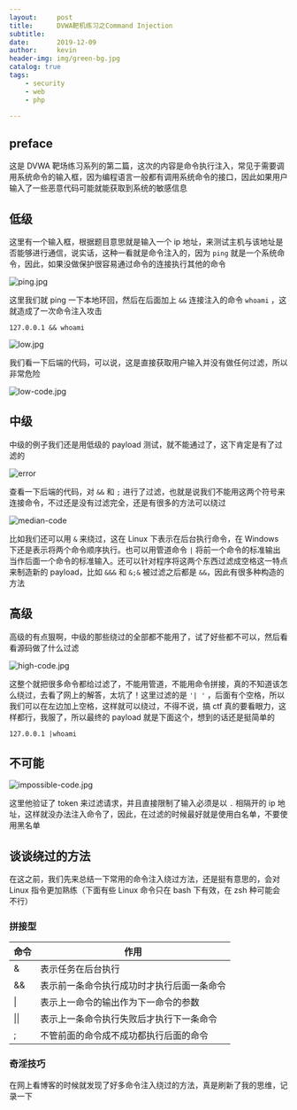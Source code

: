 ```yaml
---
layout:     post
title:      DVWA靶机练习之Command Injection
subtitle:   
date:       2019-12-09
author:     kevin
header-img: img/green-bg.jpg
catalog: true
tags:
    - security
    - web
    - php

---
```




## preface



这是 DVWA 靶场练习系列的第二篇，这次的内容是命令执行注入，常见于需要调用系统命令的输入框，因为编程语言一般都有调用系统命令的接口，因此如果用户输入了一些恶意代码可能就能获取到系统的敏感信息



## 低级



这里有一个输入框，根据题目意思就是输入一个 ip 地址，来测试主机与该地址是否能够进行通信，说实话，这种一看就是命令注入的，因为 `ping` 就是一个系统命令，因此，如果没做保护很容易通过命令的连接执行其他的命令



![ping.jpg](https://i.loli.net/2019/12/14/athNcYFRolDwVbj.jpg)



这里我们就 ping 一下本地环回，然后在后面加上 `&&` 连接注入的命令 `whoami` ，这就造成了一次命令注入攻击

```
127.0.0.1 && whoami
```



![low.jpg](https://i.loli.net/2019/12/14/vOM3U1PaBhk4uZL.jpg)



我们看一下后端的代码，可以说，这是直接获取用户输入并没有做任何过滤，所以非常危险



![low-code.jpg](https://i.loli.net/2019/12/14/hmdIOJFBAQMu9V4.jpg)



## 中级



中级的例子我们还是用低级的 payload 测试，就不能通过了，这下肯定是有了过滤的



![error](https://i.loli.net/2019/12/14/lvS4ugzhyDctFPW.jpg)



查看一下后端的代码，对 `&&` 和 `;` 进行了过滤，也就是说我们不能用这两个符号来连接命令，不过还是没有过滤完全，还是有很多的方法可以绕过



![median-code](https://i.loli.net/2019/12/14/b4Pmao2ExUMsufF.jpg)



比如我们还可以用 `&` 来绕过，这在 Linux 下表示在后台执行命令，在 Windows 下还是表示将两个命令顺序执行。也可以用管道命令 `|` 将前一个命令的标准输出当作后面一个命令的标准输入。还可以针对程序将这两个东西过滤成空格这一特点来制造新的 payload，比如 `&&&` 和 `&;&` 被过滤之后都是 `&&`，因此有很多种构造的方法



## 高级



高级的有点狠啊，中级的那些绕过的全部都不能用了，试了好些都不可以，然后看看源码做了什么过滤



![high-code.jpg](https://i.loli.net/2019/12/15/l9oXByuSc1KUF2C.jpg)



这整个就把很多命令都给过滤了，不能用管道，不能用命令拼接，真的不知道该怎么绕过，去看了网上的解答，太坑了！这里过滤的是 `'| '` ，后面有个空格，所以我们可以在左边加上空格，这样就可以绕过，不得不说，搞 ctf 真的要看眼力，这样都行，我服了，所以最终的 payload 就是下面这个，想到的话还是挺简单的

```
127.0.0.1 |whoami
```



## 不可能



![impossible-code.jpg](https://i.loli.net/2019/12/15/9cCwltN2nVhYbIL.jpg)



这里他验证了 token 来过滤请求，并且直接限制了输入必须是以 `.` 相隔开的 ip 地址，这样就没办法注入命令了，因此，在过滤的时候最好就是使用白名单，不要使用黑名单



## 谈谈绕过的方法



在这之前，我们先来总结一下常用的命令注入绕过方法，还是挺有意思的，会对 Linux 指令更加熟练（下面有些 Linux 命令只在 bash 下有效，在 zsh 种可能会不行）



### 拼接型



| 命令 | 作用                                       |
| :--- | ------------------------------------------ |
| &    | 表示任务在后台执行                         |
| &&   | 表示前一条命令执行成功时才执行后面一条命令 |
| \|   | 表示上一命令的输出作为下一命令的参数       |
| \|\| | 表示上一条命令执行失败后才执行下一条命令   |
| ;    | 不管前面的命令成不成功都执行后面的命令     |



### 奇淫技巧



在网上看博客的时候就发现了好多命令注入绕过的方法，真是刷新了我的思维，记录一下

